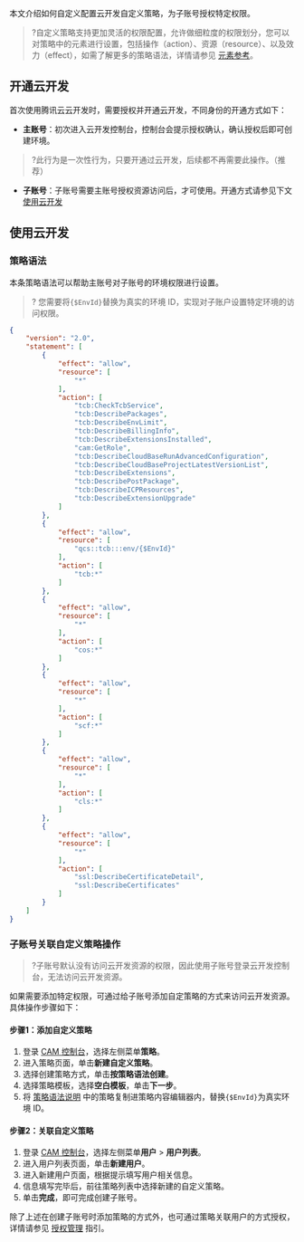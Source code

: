 本文介绍如何自定义配置云开发自定义策略，为子账号授权特定权限。
>?自定义策略支持更加灵活的权限配置，允许做细粒度的权限划分，您可以对策略中的元素进行设置，包括操作（action）、资源（resource）、以及效力（effect），如需了解更多的策略语法，详情请参见 [元素参考](https://cloud.tencent.com/document/product/598/10603)。

## 开通云开发

首次使用腾讯云云开发时，需要授权并开通云开发，不同身份的开通方式如下：

- **主账号**：初次进入云开发控制台，控制台会提示授权确认，确认授权后即可创建环境。
> ?此行为是一次性行为，只要开通过云开发，后续都不再需要此操作。（推荐）
- **子账号**：子账号需要主账号授权资源访问后，才可使用。开通方式请参见下文 [使用云开发](#.E4.BD.BF.E7.94.A8.E4.BA.91.E5.BC.80.E5.8F.91)

## 使用云开发

### 策略语法

本条策略语法可以帮助主账号对子账号的环境权限进行设置。

>? 您需要将`{$EnvId}`替换为真实的环境 ID，实现对子账户设置特定环境的访问权限。

```json
{
    "version": "2.0",
    "statement": [
        {
            "effect": "allow",
            "resource": [
                "*"
            ],
            "action": [
                "tcb:CheckTcbService",
                "tcb:DescribePackages",
                "tcb:DescribeEnvLimit",
                "tcb:DescribeBillingInfo",
                "tcb:DescribeExtensionsInstalled",
                "cam:GetRole",
                "tcb:DescribeCloudBaseRunAdvancedConfiguration",
                "tcb:DescribeCloudBaseProjectLatestVersionList",
                "tcb:DescribeExtensions",
                "tcb:DescribePostPackage",
                "tcb:DescribeICPResources",
                "tcb:DescribeExtensionUpgrade"
            ]
        },
        {
            "effect": "allow",
            "resource": [
                "qcs::tcb:::env/{$EnvId}"
            ],
            "action": [
                "tcb:*"
            ]
        },
        {
            "effect": "allow",
            "resource": [
                "*"
            ],
            "action": [
                "cos:*"
            ]
        },
        {
            "effect": "allow",
            "resource": [
                "*"
            ],
            "action": [
                "scf:*"
            ]
        },
        {
            "effect": "allow",
            "resource": [
                "*"
            ],
            "action": [
                "cls:*"
            ]
        },
        {
            "effect": "allow",
            "resource": [
                "*"
            ],
            "action": [
                "ssl:DescribeCertificateDetail",
                "ssl:DescribeCertificates"
            ]
        }
    ]
}
```



### 子账号关联自定义策略操作

> ?子账号默认没有访问云开发资源的权限，因此使用子账号登录云开发控制台，无法访问云开发资源。

如果需要添加特定权限，可通过给子账号添加自定策略的方式来访问云开发资源。具体操作步骤如下：

#### 步骤1：添加自定义策略

1. 登录 [CAM 控制台](https://console.cloud.tencent.com/cam/overview)，选择左侧菜单**策略**。
2. 进入策略页面，单击**新建自定义策略**。
3. 选择创建策略方式，单击**按策略语法创建**。
4. 选择策略模板，选择**空白模板**，单击**下一步**。
5. 将 [策略语法说明](#.E7.AD.96.E7.95.A5.E8.AF.AD.E6.B3.95) 中的策略复制进策略内容编辑器内，替换`{$EnvId}`为真实环境 ID。

#### 步骤2：关联自定义策略

1. 登录 [CAM 控制台](https://console.cloud.tencent.com/cam/overview)，选择左侧菜单**用户** > **用户列表**。
2. 进入用户列表页面，单击**新建用户**。
3. 进入新建用户页面，根据提示填写用户相关信息。
4. 信息填写完毕后，前往策略列表中选择新建的自定义策略。
5. 单击**完成**，即可完成创建子账号。

除了上述在创建子账号时添加策略的方式外，也可通过策略关联用户的方式授权，详情请参见 [授权管理](https://cloud.tencent.com/document/product/598/10602) 指引。

